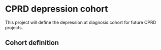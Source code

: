 # CPRD depression cohort

This project will define the depression at diagnosis cohort for future CPRD projects.



## Cohort definition
